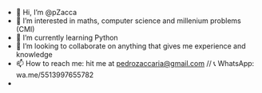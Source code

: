 - 👋 Hi, I’m @pZacca
- 👀 I’m interested in maths, computer science and millenium problems (CMI)
- 🌱 I’m currently learning Python
- 💞️ I’m looking to collaborate on anything that gives me experience and knowledge
- 📫 How to reach me: hit me at pedrozaccaria@gmail.com // 📞 WhatsApp: wa.me/5513997655782
- 
